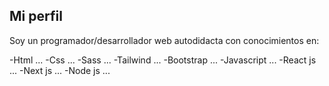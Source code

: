 ## Mi perfil

Soy un programador/desarrollador web autodidacta con conocimientos en:

-Html ...
-Css ...
-Sass ...
-Tailwind ...
-Bootstrap ...
-Javascript ...
-React js ...
-Next js ...
-Node js ...
